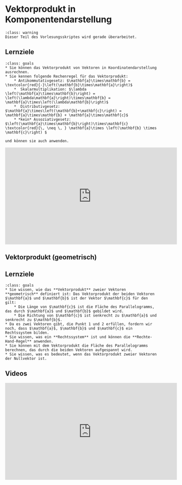 # Vektorprodukt in Komponentendarstellung

```{admonition} Warnung
:class: warning
Dieser Teil des Vorlesungsskriptes wird gerade überarbeitet.
```

## Lernziele

```{admonition} Lernziele 
:class: goals
* Sie können das Vektorprodukt von Vektoren in Koordinatendarstellung ausrechnen.
* Sie kennen folgende Rechenregel für das Vektorprodukt:
    * Antikommutativgesetz: $\mathbf{a}\times\mathbf{b} = \textcolor{red}{-}\left(\mathbf{b}\times\mathbf{a}\right)$ 
    *  Skalarmultiplikation: $\lambda \left(\mathbf{a}\times\mathbf{b}\right) = \left(\lambda\mathbf{a}\right)\times\mathbf{b} = \mathbf{a}\times\left(\lambda\mathbf{b}\right)$
    *  Distributivgesetz: $\mathbf{a}\times\left(\mathbf{b}+\mathbf{c}\right) = \mathbf{a}\times\mathbf{b} + \mathbf{a}\times\mathbf{c}$
    * *kein* Assoziativgesetz: $\left(\mathbf{a}\times\mathbf{b}\right)\times\mathbf{c} \textcolor{red}{\, \neq \, } \mathbf{a}\times \left(\mathbf{b} \times \mathbf{c}\right) $
    
und können sie auch anwenden.
```

<iframe width="560" height="315" src="https://www.youtube.com/embed/tg9oiUPdrFc" title="YouTube video player" frameborder="0" allow="accelerometer; autoplay; clipboard-write; encrypted-media; gyroscope; picture-in-picture" allowfullscreen></iframe>

## Vektorprodukt (geometrisch)

## Lernziele

```{admonition} Lernziele 
:class: goals
* Sie wissen, wie das **Vektorprodukt** zweier Vektoren **geometrisch** definiert ist: Das Vektorprodukt der beiden Vektoren $\mathbf{a}$ und $\mathbf{b}$ ist der Vektor $\mathbf{c}$ für den gilt:
    * Die Länge von $\mathbf{c}$ ist die Fläche des Parallelogramms, das durch $\mathbf{a}$ und $\mathbf{b}$ gebildet wird.
    * Die Richtung von $\mathbf{c}$ ist senkrecht zu $\mathbf{a}$ und senkrecht zu $\mathbf{b}$.
* Da es zwei Vektoren gibt, die Punkt 1 und 2 erfüllen, fordern wir noch, dass $\mathbf{a}$, $\mathbf{b}$ und $\mathbf{c}$ ein Rechtssystem bilden.
* Sie wissen, was ein **Rechtssystem** ist und können die **Rechte-Hand-Regel** anwenden. 
* Sie können mit dem Vektorprodukt die Fläche des Parallelogramms berechnen, das durch die beiden Vektoren aufgespannt wird.
* Sie wissen, was es bedeutet, wenn das Vektorprodukt zweier Vektoren der Nullvektor ist.
```

## Videos

<iframe width="560" height="315" src="https://www.youtube.com/embed/vhfwxWjHqeI" title="YouTube video player" frameborder="0" allow="accelerometer; autoplay; clipboard-write; encrypted-media; gyroscope; picture-in-picture" allowfullscreen></iframe>